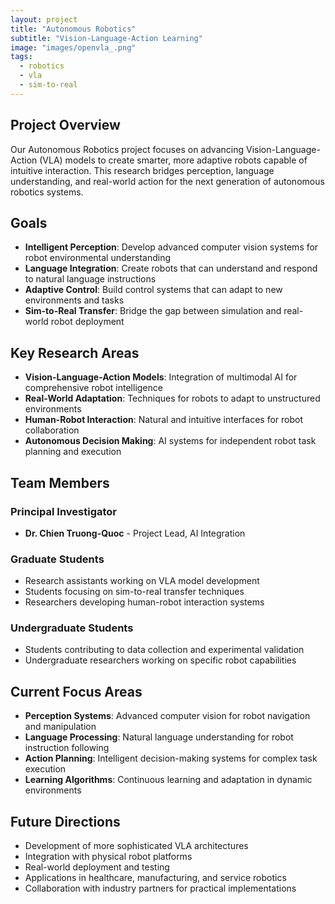 ```yaml
---
layout: project
title: "Autonomous Robotics"
subtitle: "Vision-Language-Action Learning"
image: "images/openvla_.png"
tags:
  - robotics
  - vla
  - sim-to-real
---
```


## Project Overview

Our Autonomous Robotics project focuses on advancing Vision-Language-Action (VLA) models to create smarter, more adaptive robots capable of intuitive interaction. This research bridges perception, language understanding, and real-world action for the next generation of autonomous robotics systems.

## Goals

- **Intelligent Perception**: Develop advanced computer vision systems for robot environmental understanding
- **Language Integration**: Create robots that can understand and respond to natural language instructions
- **Adaptive Control**: Build control systems that can adapt to new environments and tasks
- **Sim-to-Real Transfer**: Bridge the gap between simulation and real-world robot deployment

## Key Research Areas

- **Vision-Language-Action Models**: Integration of multimodal AI for comprehensive robot intelligence
- **Real-World Adaptation**: Techniques for robots to adapt to unstructured environments
- **Human-Robot Interaction**: Natural and intuitive interfaces for robot collaboration
- **Autonomous Decision Making**: AI systems for independent robot task planning and execution

## Team Members

### Principal Investigator
- **Dr. Chien Truong-Quoc** - Project Lead, AI Integration

### Graduate Students
- Research assistants working on VLA model development
- Students focusing on sim-to-real transfer techniques
- Researchers developing human-robot interaction systems

### Undergraduate Students
- Students contributing to data collection and experimental validation
- Undergraduate researchers working on specific robot capabilities

## Current Focus Areas

- **Perception Systems**: Advanced computer vision for robot navigation and manipulation
- **Language Processing**: Natural language understanding for robot instruction following
- **Action Planning**: Intelligent decision-making systems for complex task execution
- **Learning Algorithms**: Continuous learning and adaptation in dynamic environments

## Future Directions

- Development of more sophisticated VLA architectures
- Integration with physical robot platforms
- Real-world deployment and testing
- Applications in healthcare, manufacturing, and service robotics
- Collaboration with industry partners for practical implementations
